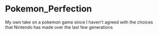 # Pokemon_Perfection
My own take on a pokemon game since I haven't agreed with the choices that Nintendo has made over the last few generations

